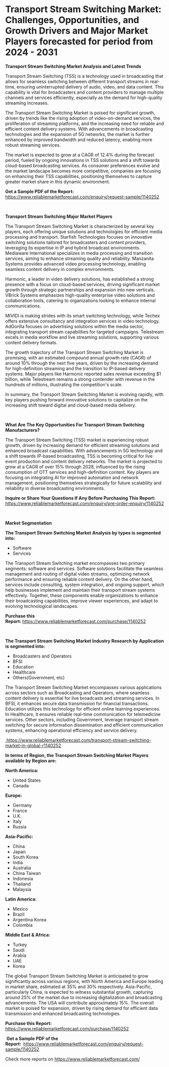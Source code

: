 <p><h1>Transport Stream Switching Market: Challenges, Opportunities, and Growth Drivers and Major Market Players forecasted for period from 2024 - 2031</h1></p><p><strong>Transport Stream Switching Market Analysis and Latest Trends</strong></p>
<p><p>Transport Stream Switching (TSS) is a technology used in broadcasting that allows for seamless switching between different transport streams in real-time, ensuring uninterrupted delivery of audio, video, and data content. This capability is vital for broadcasters and content providers to manage multiple channels and services efficiently, especially as the demand for high-quality streaming increases.</p><p>The Transport Stream Switching Market is poised for significant growth, driven by trends like the rising adoption of video-on-demand services, the proliferation of streaming platforms, and the increasing need for reliable and efficient content delivery systems. With advancements in broadcasting technologies and the expansion of 5G networks, the market is further enhanced by improved bandwidth and reduced latency, enabling more robust streaming services.</p><p>The market is expected to grow at a CAGR of 12.4% during the forecast period, fueled by ongoing innovations in TSS solutions and a shift towards cloud-based broadcasting services. As consumer preferences evolve and the market landscape becomes more competitive, companies are focusing on enhancing their TSS capabilities, positioning themselves to capture greater market share in this dynamic environment.</p></p>
<p><strong>Get a Sample PDF of the Report:&nbsp;</strong> <a href="https://www.reliablemarketforecast.com/enquiry/request-sample/1140252?utm_campaign=1874&utm_medium=2&utm_source=Github&utm_content=ia&utm_term=28122024&utm_id=transport-stream-switching">https://www.reliablemarketforecast.com/enquiry/request-sample/1140252</a></p>
<p>&nbsp;</p>
<p><strong>Transport Stream Switching Major Market Players</strong></p>
<p><p>The Transport Stream Switching Market is characterized by several key players, each offering unique solutions and technologies for efficient media processing and transport. Starfish Technologies focuses on innovative switching solutions tailored for broadcasters and content providers, leveraging its expertise in IP and hybrid broadcast environments. Mediaware International specializes in media processing and transition services, aiming to enhance streaming quality and reliability. Manzanita Systems provides advanced video processing technology, enabling seamless content delivery in complex environments.</p><p>Harmonic, a leader in video delivery solutions, has established a strong presence with a focus on cloud-based services, driving significant market growth through strategic partnerships and expansion into new verticals. VBrick Systems emphasizes high-quality enterprise video solutions and collaboration tools, catering to organizations looking to enhance internal communications. </p><p>MIVIDI is making strides with its smart switching technology, while Techex offers extensive consultancy and integration services in video technology. AdGorilla focuses on advertising solutions within the media sector, integrating transport stream capabilities for targeted campaigns. Telestream excels in media workflow and live streaming solutions, supporting various content delivery formats.</p><p>The growth trajectory of the Transport Stream Switching Market is promising, with an estimated compound annual growth rate (CAGR) of around 10% through the next five years, driven by the increasing demand for high-definition streaming and the transition to IP-based delivery systems. Major players like Harmonic reported sales revenue exceeding $1 billion, while Telestream remains a strong contender with revenue in the hundreds of millions, illustrating the competition's scale.</p><p>In summary, the Transport Stream Switching Market is evolving rapidly, with key players pushing forward innovative solutions to capitalize on the increasing shift toward digital and cloud-based media delivery.</p></p>
<p>&nbsp;</p>
<p><strong>What Are The Key Opportunities For Transport Stream Switching Manufacturers?</strong></p>
<p><p>The Transport Stream Switching (TSS) market is experiencing robust growth, driven by increasing demand for efficient streaming solutions and enhanced broadcast capabilities. With advancements in 5G technology and a shift towards IP-based broadcasting, TSS is becoming critical for live event production and content delivery networks. The market is projected to grow at a CAGR of over 15% through 2028, influenced by the rising consumption of OTT services and high-definition content. Key players are focusing on integrating AI for improved automation and network management, positioning themselves strategically for future scalability and reliability in diverse broadcasting environments.</p></p>
<p><strong>Inquire or Share Your Questions If Any Before Purchasing This Report:</strong> <a href="https://www.reliablemarketforecast.com/enquiry/pre-order-enquiry/1140252?utm_campaign=1874&utm_medium=2&utm_source=Github&utm_content=ia&utm_term=28122024&utm_id=transport-stream-switching">https://www.reliablemarketforecast.com/enquiry/pre-order-enquiry/1140252</a></p>
<p>&nbsp;</p>
<p><strong>Market Segmentation</strong></p>
<p><strong>The Transport Stream Switching Market Analysis by types is segmented into:</strong></p>
<p><ul><li>Software</li><li>Services</li></ul></p>
<p><p>The Transport Stream Switching market encompasses two primary segments: software and services. Software solutions facilitate the seamless management and routing of digital video streams, optimizing network performance and ensuring reliable content delivery. On the other hand, services include consulting, system integration, and ongoing support, which help businesses implement and maintain their transport stream systems effectively. Together, these components enable organizations to enhance their broadcasting capabilities, improve viewer experiences, and adapt to evolving technological landscapes.</p></p>
<p><strong>Purchase this Report:&nbsp;</strong><a href="https://www.reliablemarketforecast.com/purchase/1140252?utm_campaign=1874&utm_medium=2&utm_source=Github&utm_content=ia&utm_term=28122024&utm_id=transport-stream-switching">https://www.reliablemarketforecast.com/purchase/1140252</a></p>
<p>&nbsp;</p>
<p><strong>The Transport Stream Switching Market Industry Research by Application is segmented into:</strong></p>
<p><ul><li>Broadcasters and Operators</li><li>BFSI</li><li>Education</li><li>Healthcare</li><li>Others(Government, etc)</li></ul></p>
<p><p>The Transport Stream Switching Market encompasses various applications across sectors such as Broadcasting and Operators, where seamless content delivery is essential for live broadcasts and streaming services. In BFSI, it enhances secure data transmission for financial transactions. Education utilizes this technology for efficient online learning experiences. In Healthcare, it ensures reliable real-time communication for telemedicine services. Other sectors, including Government, leverage transport stream switching for secure information dissemination and efficient communication systems, enhancing operational efficiency and service delivery.</p></p>
<p><a href="https://www.reliablemarketforecast.com/transport-stream-switching-market-in-global-r1140252?utm_campaign=1874&utm_medium=2&utm_source=Github&utm_content=ia&utm_term=28122024&utm_id=transport-stream-switching">&nbsp;https://www.reliablemarketforecast.com/transport-stream-switching-market-in-global-r1140252</a></p>
<p><strong>In terms of Region, the Transport Stream Switching Market Players available by Region are:</strong></p>
<p>
    <p> <strong> North America: </strong>
        <ul>
            <li>United States</li>
            <li>Canada</li>
        </ul>
        </p> 
    <p> <strong> Europe: </strong>
        <ul>
            <li>Germany</li>
            <li>France</li>
            <li>U.K.</li>
            <li>Italy</li>
            <li>Russia</li>
        </ul>
        </p> 
    <p> <strong> Asia-Pacific: </strong>
        <ul>
            <li>China</li>
            <li>Japan</li>
            <li>South Korea</li>
            <li>India</li>
            <li>Australia</li>
            <li>China Taiwan</li>
            <li>Indonesia</li>
            <li>Thailand</li>
            <li>Malaysia</li>
        </ul>
        </p> 
    <p> <strong> Latin America: </strong>
        <ul>
            <li>Mexico</li>
            <li>Brazil</li>
            <li>Argentina Korea</li>
            <li>Colombia</li>
        </ul>
        </p> 
    <p> <strong> Middle East & Africa: </strong>
        <ul>
            <li>Turkey</li>
            <li>Saudi</li>
            <li>Arabia</li>
            <li>UAE</li>
            <li>Korea</li>
        </ul>
    </p>
    </p>
<p><p>The global Transport Stream Switching Market is anticipated to grow significantly across various regions, with North America and Europe leading in market share, estimated at 35% and 30% respectively. Asia-Pacific, particularly China, is expected to witness substantial growth, capturing around 25% of the market due to increasing digitalization and broadcasting advancements. The USA will contribute approximately 15%. The overall market is poised for expansion, driven by rising demand for efficient data transmission and enhanced broadcasting technologies.</p></p>
<p><strong>Purchase this Report: </strong><a href="https://www.reliablemarketforecast.com/purchase/1140252?utm_campaign=1874&utm_medium=2&utm_source=Github&utm_content=ia&utm_term=28122024&utm_id=transport-stream-switching">https://www.reliablemarketforecast.com/purchase/1140252</a></p>
<p>&nbsp;<strong>Get a Sample PDF of the Report:&nbsp;&nbsp;</strong><a href="https://www.reliablemarketforecast.com/enquiry/request-sample/1140252?utm_campaign=1874&utm_medium=2&utm_source=Github&utm_content=ia&utm_term=28122024&utm_id=transport-stream-switching">https://www.reliablemarketforecast.com/enquiry/request-sample/1140252</a></p>
<p><strong></strong></p>
<p>Check more reports on <a href="https://www.reliablemarketforecast.com/?utm_campaign=1874&utm_medium=2&utm_source=Github&utm_content=ia&utm_term=28122024&utm_id=transport-stream-switching">https://www.reliablemarketforecast.com/</a></p>